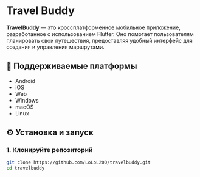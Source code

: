 # Travel Buddy


**TravelBuddy** — это кроссплатформенное мобильное приложение, разработанное с использованием Flutter. Оно помогает пользователям планировать свои путешествия, предоставляя удобный интерфейс для создания и управления маршрутами.

## 📱 Поддерживаемые платформы

- Android
- iOS
- Web
- Windows
- macOS
- Linux

## ⚙️ Установка и запуск

### 1. Клонируйте репозиторий

```bash
git clone https://github.com/LoLoL200/travelbuddy.git
cd travelbuddy
